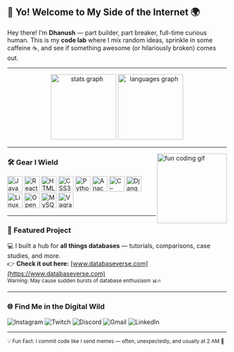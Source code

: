 <h2 align="left">🚀 Yo! Welcome to My Side of the Internet 🌍</h2>

<p align="left">
Hey there! I’m <b>Dhanush</b> — part builder, part breaker, full-time curious human.  
This is my <b>code lab</b> where I mix random ideas, sprinkle in some caffeine ☕,  
and see if something awesome (or hilariously broken) comes out.  
</p>

---

<div align="center">
  <img src="https://github-readme-stats.vercel.app/api?username=DHANUSHKUMAR-19&show_icons=true&theme=dracula&count_private=true" height="150" alt="stats graph" />
  <img src="https://github-readme-stats.vercel.app/api/top-langs?username=DHANUSHKUMAR-19&layout=compact&theme=dracula" height="150" alt="languages graph" />
</div>

---

<img align="right" height="160" src="https://i.imgflip.com/65efzo.gif" alt="fun coding gif" />

### 🛠 Gear I Wield
<div align="left">
  <img src="https://cdn.jsdelivr.net/gh/devicons/devicon/icons/javascript/javascript-original.svg" height="35" title="JavaScript – My Swiss Army Knife" />
  <img src="https://cdn.jsdelivr.net/gh/devicons/devicon/icons/react/react-original.svg" height="35" title="React – The Cool Frontend Wizard" />
  <img src="https://cdn.jsdelivr.net/gh/devicons/devicon/icons/html5/html5-original.svg" height="35" title="HTML5 – The Skeleton" />
  <img src="https://cdn.jsdelivr.net/gh/devicons/devicon/icons/css3/css3-original.svg" height="35" title="CSS3 – The Style Artist" />
  <img src="https://cdn.jsdelivr.net/gh/devicons/devicon/icons/python/python-original.svg" height="35" title="Python – The Problem Solver" />
  <img src="https://cdn.jsdelivr.net/gh/devicons/devicon/icons/anaconda/anaconda-original.svg" height="35" title="Anaconda – The Data Beast" />
  <img src="https://cdn.jsdelivr.net/gh/devicons/devicon/icons/c/c-original.svg" height="35" title="C – The OG Language" />
  <img src="https://cdn.jsdelivr.net/gh/devicons/devicon/icons/django/django-plain.svg" height="35" title="Django – Backend Ninja" />
  <img src="https://cdn.jsdelivr.net/gh/devicons/devicon/icons/linux/linux-original.svg" height="35" title="Linux – The Hacker’s Playground" />
  <img src="https://cdn.jsdelivr.net/gh/devicons/devicon/icons/opencv/opencv-original.svg" height="35" title="OpenCV – Vision Magic" />
  <img src="https://cdn.jsdelivr.net/gh/devicons/devicon/icons/mysql/mysql-original.svg" height="35" title="MySQL – Data Vault" />
  <img src="https://cdn.jsdelivr.net/gh/devicons/devicon/icons/vagrant/vagrant-original.svg" height="35" title="Vagrant – My Portable Dev World" />
</div>

---

### 🌟 Featured Project
💻 I built a hub for **all things databases** — tutorials, comparisons, case studies, and more.  
👉 **Check it out here:** [www.databaseverse.com](https://www.databaseverse.com)  
<sub>Warning: May cause sudden bursts of database enthusiasm 📊🔥</sub>  

---

### 🌐 Find Me in the Digital Wild
<div align="left">
  <img src="https://img.shields.io/static/v1?message=Instagram&logo=instagram&color=E4405F&logoColor=white&style=for-the-badge" alt="Instagram" />
  <img src="https://img.shields.io/static/v1?message=Twitch&logo=twitch&color=9146FF&logoColor=white&style=for-the-badge" alt="Twitch" />
  <img src="https://img.shields.io/static/v1?message=Discord&logo=discord&color=7289DA&logoColor=white&style=for-the-badge" alt="Discord" />
  <img src="https://img.shields.io/static/v1?message=Gmail&logo=gmail&color=D14836&logoColor=white&style=for-the-badge" alt="Gmail" />
  <img src="https://img.shields.io/static/v1?message=LinkedIn&logo=linkedin&color=0077B5&logoColor=white&style=for-the-badge" alt="LinkedIn" />
</div>

---

<sub>💡 Fun Fact: I commit code like I send memes — often, unexpectedly, and usually at 2 AM 🌙</sub>
